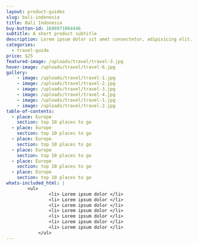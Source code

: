 ```yaml
---
layout: product-guides
slug: bali-indonesia
title: Bali Indonesia
buy-button-id: 1686971064446
subtitle: A short product subtitle
description: Lorem ipsum dolor sit amet consectetur, adipisicing elit. Iure ducimus ratione adipisci molestiae obcaecati nobis atque sunt voluptas delectus accusantium repellendus culpa temporibus commodi, veniam consequuntur distinctio quaerat, eos est!
categories: 
  - travel-guide
price: $25
featured-image: /uploads/travel/travel-3.jpg
hover-image: /uploads/travel/travel-6.jpg
gallery:
    - image: /uploads/travel/travel-1.jpg
    - image: /uploads/travel/travel-2.jpg
    - image: /uploads/travel/travel-3.jpg
    - image: /uploads/travel/travel-4.jpg
    - image: /uploads/travel/travel-1.jpg
    - image: /uploads/travel/travel-2.jpg
table-of-contents:
  - place: Europe
    section: top 10 places to go
  - place: Europe
    section: top 10 places to go 
  - place: Europe
    section: top 10 places to go 
  - place: Europe
    section: top 10 places to go 
  - place: Europe
    section: top 10 places to go 
  - place: Europe
    section: top 10 places to go 
whats-included_html: |
        <ul>
                <li> Lorem ipsum dolor </li>
                <li> Lorem ipsum dolor </li>
                <li> Lorem ipsum dolor </li>
                <li> Lorem ipsum dolor </li>
                <li> Lorem ipsum dolor </li>
                <li> Lorem ipsum dolor </li>
                <li> Lorem ipsum dolor </li>
            </ul>
---
```

